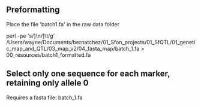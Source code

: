 ## Preformatting ##
Place the file 'batch1.fa' in the raw data folder

perl -pe 's/]\n/]\t/g' /Users/wayne/Documents/bernatchez/01_Sfon_projects/01_SfQTL/01_genetic_map_and_QTL/03_map_v2/04_fasta_map/batch_1.fa > 00_resources/batch1_formatted.fa



## Select only one sequence for each marker, retaining only allele 0

Requires a fasta file: batch_1.fa
